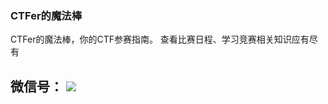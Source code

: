 ### CTFer的魔法棒
CTFer的魔法棒，你的CTF参赛指南。 查看比赛日程、学习竞赛相关知识应有尽有

微信号：
![](https://mp.weixin.qq.com/mp/qrcode?scene=10000004&size=102&__biz=MzIzMzY0NTIzOA==&mid=2247484403&idx=1&sn=b4ede3a85db64850b60d71d0ed302141&send_time=)
---
